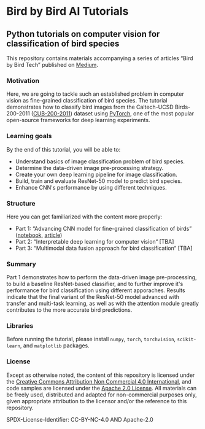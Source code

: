 # Bird by Bird AI Tutorials
## Python tutorials on computer vision for classification of bird species

This repository contains materials accompanying a series of articles “Bird by Bird Tech” published on [Medium](https://medium.com/@slipnitskaya). 

### Motivation
Here, we are going to tackle such an established problem in computer vision as fine-grained classification of bird species. The tutorial demonstrates how to classify bird images from the Caltech-UCSD Birds-200-2011 ([CUB-200-2011](http://www.vision.caltech.edu/visipedia/CUB-200-2011.html)) dataset using [PyTorch](https://github.com/pytorch/pytorch), one of the most popular open-source frameworks for deep learning experiments.

### Learning goals 
By the end of this tutorial, you will be able to:

* Understand basics of image classification problem of bird species.
* Determine the data-driven image pre-processing strategy.
* Create your own deep learning pipeline for image classification.
* Build, train and evaluate ResNet-50 model to predict bird species.
* Enhance CNN's performance by using different techniques.

### Structure
 Here you can get familiarized with the content more properly:

* Part 1: “Advancing CNN model for fine-grained classification of birds” ([notebook](https://github.com/slipnitskaya/caltech-birds-advanced-classification/blob/master/notebook.ipynb), [article](https://towardsdatascience.com/bird-by-bird-using-deep-learning-4c0fa81365d7))
* Part 2: “Interpretable deep learning for computer vision“ [TBA]
* Part 3: “Multimodal data fusion approach for bird classification“ [TBA]

### Summary
Part 1 demonstrates how to perform the data-driven image pre-processing, to build a baseline ResNet-based classifier, and to further improve it's performance for bird classification using different apporaches. Results indicate that the final variant of the ResNet-50 model advanced with transfer and multi-task learning, as well as with the attention module greatly contributes to the more accurate bird predictions.

### Libraries
Before running the tutorial, please install `numpy`, `torch`, `torchvision`, `scikit-learn`, and `matplotlib` packages.

### License
Except as otherwise noted, the content of this repository is licensed under the [Creative Commons Attribution Non Commercial 4.0 International](https://creativecommons.org/licenses/by-nc/4.0/legalcode), and code samples are licensed under the [Apache 2.0 License](https://www.apache.org/licenses/LICENSE-2.0).
All materials can be freely used, distributed and adapted for non-commercial purposes only, given appropriate attribution to the licensor and/or the reference to this repository.

SPDX-License-Identifier: CC-BY-NC-4.0 AND Apache-2.0
